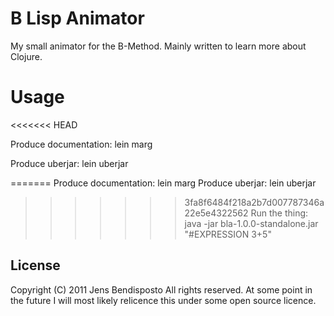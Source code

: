 **B** **L**isp **A**nimator
===

My small animator for the B-Method. Mainly written to learn more about Clojure.

Usage 
===
<<<<<<< HEAD

Produce documentation: lein marg

Produce uberjar: lein uberjar

=======
Produce documentation: lein marg
Produce uberjar: lein uberjar
>>>>>>> 3fa8f6484f218a2b7d007787346a22e5e4322562
Run the thing: java -jar bla-1.0.0-standalone.jar "#EXPRESSION 3+5"

License
---
Copyright (C) 2011 Jens Bendisposto
All rights reserved. At some point in the future I will most likely relicence this under some open source licence.